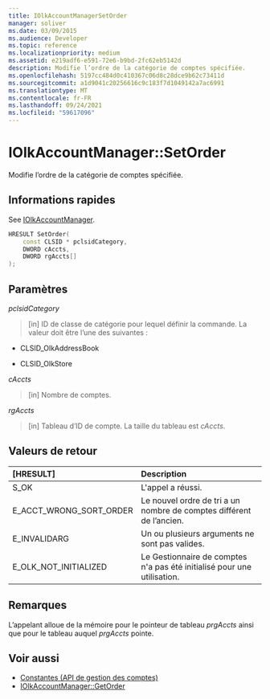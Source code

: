```yaml
---
title: IOlkAccountManagerSetOrder
manager: soliver
ms.date: 03/09/2015
ms.audience: Developer
ms.topic: reference
ms.localizationpriority: medium
ms.assetid: e219adf6-e591-72e6-b9bd-2fc62eb5142d
description: Modifie l’ordre de la catégorie de comptes spécifiée.
ms.openlocfilehash: 5197cc484d0c410367c06d8c28dce9b62c73411d
ms.sourcegitcommit: a1d9041c20256616c9c183f7d1049142a7ac6991
ms.translationtype: MT
ms.contentlocale: fr-FR
ms.lasthandoff: 09/24/2021
ms.locfileid: "59617096"
---
```

# <a name="iolkaccountmanagersetorder"></a>IOlkAccountManager::SetOrder

Modifie l’ordre de la catégorie de comptes spécifiée.
  
## <a name="quick-info"></a>Informations rapides

See [IOlkAccountManager](iolkaccountmanager.md).
  
```cpp
HRESULT SetOrder(
    const CLSID * pclsidCategory,
    DWORD cAccts,
    DWORD rgAccts[]
);

```

## <a name="parameters"></a>Paramètres

_pclsidCategory_
  
> [in] ID de classe de catégorie pour lequel définir la commande. La valeur doit être l’une des suivantes :
    
   - CLSID_OlkAddressBook
    
   - CLSID_OlkStore
    
_cAccts_
  
> [in] Nombre de comptes.
    
_rgAccts_
  
> [in] Tableau d’ID de compte. La taille du tableau est  _cAccts_.
    
## <a name="return-values"></a>Valeurs de retour

|**[HRESULT]**|**Description**|
|:-----|:-----|
|S_OK  <br/> |L'appel a réussi.  <br/> |
|E_ACCT_WRONG_SORT_ORDER  <br/> |Le nouvel ordre de tri a un nombre de comptes différent de l’ancien.  <br/> |
|E_INVALIDARG  <br/> |Un ou plusieurs arguments ne sont pas valides.  <br/> |
|E_OLK_NOT_INITIALIZED  <br/> |Le Gestionnaire de comptes n'a pas été initialisé pour une utilisation.  <br/> |
   
## <a name="remarks"></a>Remarques

L’appelant alloue de la mémoire pour le pointeur de tableau  _prgAccts_ ainsi que pour le tableau auquel  _prgAccts_ pointe. 
  
## <a name="see-also"></a>Voir aussi

- [Constantes (API de gestion des comptes)](constants-account-management-api.md)  
- [IOlkAccountManager::GetOrder](iolkaccountmanager-getorder.md)


